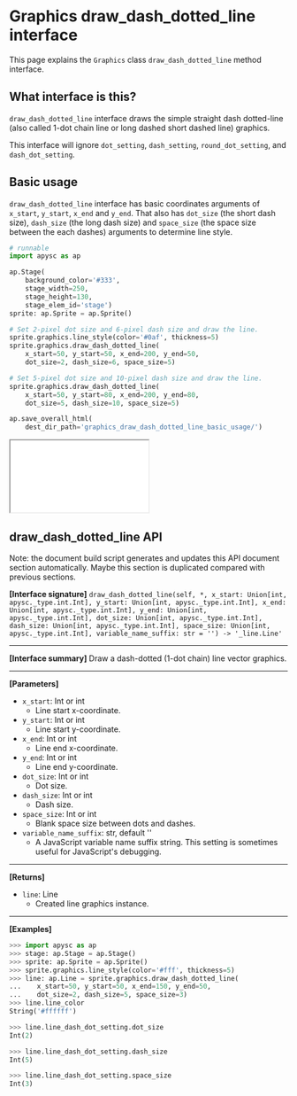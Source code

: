 # Graphics draw_dash_dotted_line interface

This page explains the `Graphics` class `draw_dash_dotted_line` method interface.

## What interface is this?

`draw_dash_dotted_line` interface draws the simple straight dash dotted-line (also called 1-dot chain line or long dashed short dashed line) graphics.

This interface will ignore `dot_setting`, `dash_setting`, `round_dot_setting`, and `dash_dot_setting`.

## Basic usage

`draw_dash_dotted_line` interface has basic coordinates arguments of `x_start`, `y_start`, `x_end` and `y_end`. That also has `dot_size` (the short dash size), `dash_size` (the long dash size) and `space_size` (the space size between the each dashes) arguments to determine line style.

```py
# runnable
import apysc as ap

ap.Stage(
    background_color='#333',
    stage_width=250,
    stage_height=130,
    stage_elem_id='stage')
sprite: ap.Sprite = ap.Sprite()

# Set 2-pixel dot size and 6-pixel dash size and draw the line.
sprite.graphics.line_style(color='#0af', thickness=5)
sprite.graphics.draw_dash_dotted_line(
    x_start=50, y_start=50, x_end=200, y_end=50,
    dot_size=2, dash_size=6, space_size=5)

# Set 5-pixel dot size and 10-pixel dash size and draw the line.
sprite.graphics.draw_dash_dotted_line(
    x_start=50, y_start=80, x_end=200, y_end=80,
    dot_size=5, dash_size=10, space_size=5)

ap.save_overall_html(
    dest_dir_path='graphics_draw_dash_dotted_line_basic_usage/')
```

<iframe src="static/graphics_draw_dash_dotted_line_basic_usage/index.html" width="250" height="130"></iframe>


## draw_dash_dotted_line API

<!-- Docstring: apysc._display.graphics.Graphics.draw_dash_dotted_line -->

<span class="inconspicuous-txt">Note: the document build script generates and updates this API document section automatically. Maybe this section is duplicated compared with previous sections.</span>

**[Interface signature]** `draw_dash_dotted_line(self, *, x_start: Union[int, apysc._type.int.Int], y_start: Union[int, apysc._type.int.Int], x_end: Union[int, apysc._type.int.Int], y_end: Union[int, apysc._type.int.Int], dot_size: Union[int, apysc._type.int.Int], dash_size: Union[int, apysc._type.int.Int], space_size: Union[int, apysc._type.int.Int], variable_name_suffix: str = '') -> '_line.Line'`<hr>

**[Interface summary]** Draw a dash-dotted (1-dot chain) line vector graphics.<hr>

**[Parameters]**

- `x_start`: Int or int
  - Line start x-coordinate.
- `y_start`: Int or int
  - Line start y-coordinate.
- `x_end`: Int or int
  - Line end x-coordinate.
- `y_end`: Int or int
  - Line end y-coordinate.
- `dot_size`: Int or int
  - Dot size.
- `dash_size`: Int or int
  - Dash size.
- `space_size`: Int or int
  - Blank space size between dots and dashes.
- `variable_name_suffix`: str, default ''
  - A JavaScript variable name suffix string. This setting is sometimes useful for JavaScript's debugging.

<hr>

**[Returns]**

- `line`: Line
  - Created line graphics instance.

<hr>

**[Examples]**

```py
>>> import apysc as ap
>>> stage: ap.Stage = ap.Stage()
>>> sprite: ap.Sprite = ap.Sprite()
>>> sprite.graphics.line_style(color='#fff', thickness=5)
>>> line: ap.Line = sprite.graphics.draw_dash_dotted_line(
...    x_start=50, y_start=50, x_end=150, y_end=50,
...    dot_size=2, dash_size=5, space_size=3)
>>> line.line_color
String('#ffffff')

>>> line.line_dash_dot_setting.dot_size
Int(2)

>>> line.line_dash_dot_setting.dash_size
Int(5)

>>> line.line_dash_dot_setting.space_size
Int(3)
```